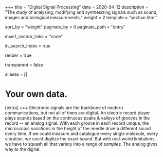 +++
title = "Digital Signal Processing"
date = 2020-04-12
description = "The study of analysing, modifying and synthesizing signals such as sound, images and biological measurements."
weight = 2
template = "section.html"

sort_by = "weight"
paginate_by = 0
paginate_path = "entry"

insert_anchor_links = "none"

in_search_index = true

render = true

transparent = false

aliases = []

# Your own data.
[extra]
+++
Electronic signals are the backbone of modern communications, but not all of them are digital. An electric record player plays sounds based on the continuous peaks & valleys of grooves in the record -- an analog signal. With each groove in each record unique, the microscopic variations in the height of the needle drive a different sound every time. If we could measure and catalogue every single molecule, every vibration, we could digitize the exact sound. But with real-world limitations, we have to squash all that variety into a range of *samples*. The analog gives way to the digital.